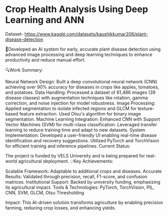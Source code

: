 # Crop Health Analysis Using Deep Learning and ANN
Dataset- https://www.kaggle.com/datasets/kaushikkumar208/plant-disease-detection

🚀Developed an AI system for early, accurate plant disease detection using advanced image processing and deep learning techniques to enhance productivity and reduce manual effort.

🔍Work Summary:

Neural Network Design: Built a deep convolutional neural network (CNN) achieving over 90% accuracy for diseases in crops like apples, tomatoes, and potatoes.
Data Handling: Processed a dataset of 61,486 images (39 disease classes) with augmentation techniques like rotation, gamma correction, and noise injection for model robustness.
Image Processing:
Applied segmentation to isolate infected regions and GLCM for texture-based feature extraction.
Used Otsu's algorithm for binary image segmentation.
Machine Learning Integration:
Enhanced CNN with Support Vector Machines (SVM) for multi-class classification.
Leveraged transfer learning to reduce training time and adapt to new datasets.
System Implementation:
Developed a user-friendly UI enabling real-time disease identification and recovery suggestions.
Utilized PyTorch and TorchVision for efficient training and inference pipelines.
Current Status:

The project is funded by VELS University and is being prepared for real-world agricultural deployment.
💡Key Achievements:

Scalable Framework: Adaptable to additional crops and diseases.
Accurate Results: Validated through precision, recall, F1-score, and confusion matrices.
Institutional Support: Backed by university funding, emphasizing its agricultural impact.
Tools & Technologies: PyTorch, TorchVision, PIL, CNN, SVM, GLCM, Otsu Thresholding

Impact:
This AI-driven solution transforms agriculture by enabling precision farming, reducing crop losses, and enhancing yields.
